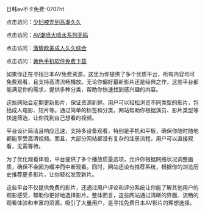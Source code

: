 日韩av不卡免费-0707ht


点击访问：<a href="https://bsdf-5f5.pages.dev/">少妇被弄到高潮久久</a>

点击访问：<a href="https://bered.pages.dev/">AV潮喷大喷水系列无码</a>

点击访问：<a href="https://cfad.pages.dev/">激情欧美成人久久综合</a>

点击访问：<a href="https://fdhf-454.pages.dev/">黄色手机软件免费下载
</a>

如果你正在寻找日本AV免费资源，这里为你提供了多个优质平台，所有内容均可免费观看，且支持高清流畅播放。无论你偏好最新影片还是经典之作，这些平台都能满足你的需求，提供多种分类，帮助你快速找到感兴趣的内容。

这些网站会定期更新影片，保证资源新鲜。用户可以轻松浏览不同类型的影片，包括成人电影、短片等。通过简单的标签和分类，网站帮助你根据演员、影片类型等快速筛选，让你找到自己想看的视频。

平台设计简洁且响应迅速，支持多设备观看，特别是手机和平板，确保你随时随地都能享受高清视频。而且，大部分网站都没有复杂的注册流程，用户可以直接观看，无需等待。

为了优化观看体验，平台提供了多个播放质量选项，允许你根据网络状况调整画质，确保不会因为缓冲而中断观看。同时，网站还设有推荐系统，根据你的浏览历史推荐更多影片，让你轻松发现新片。

这些平台不仅提供免费的影片，还通过用户评论和评分系统让你能了解其他用户的观影感受，帮助你更好地选择影片。整体而言，这些网站通过清晰的界面、流畅的观看体验和丰富的资源，吸引了大量用户，是寻找免费日本AV影片的理想选择。

<span style="display:none;">[Canonical link](https://github.com/met20250707/met1 ）</span>
